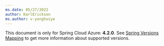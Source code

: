 ```yaml
---
ms.date: 05/27/2022
author: KarlErickson
ms.author: v-yonghuiye
---
```


This document is only for Spring Cloud Azure: **4.2.0**. See [Spring Versions Mapping](https://github.com/Azure/azure-sdk-for-java/wiki/Spring-Versions-Mapping) to get more information about supported versions.
